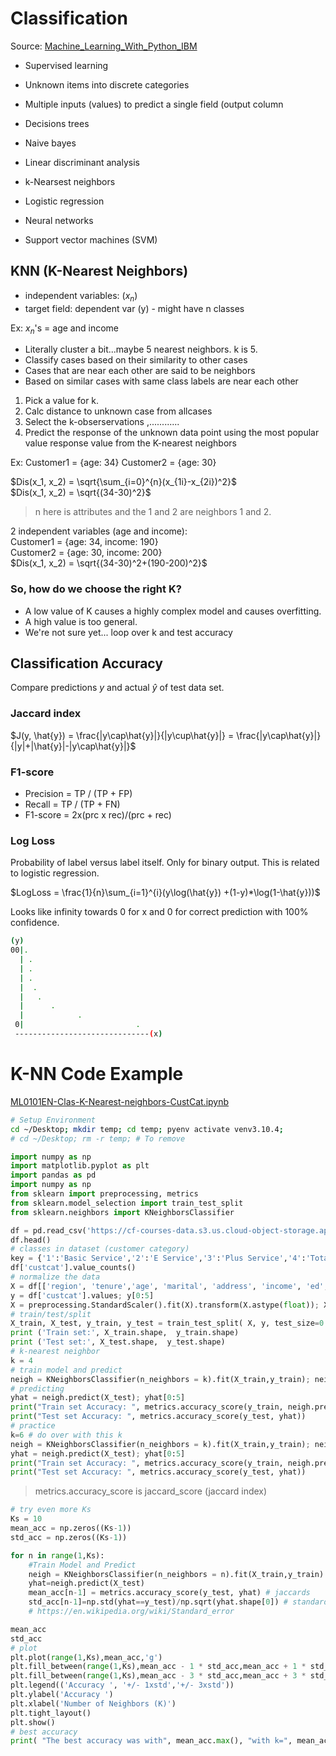 # Classification
Source: [Machine_Learning_With_Python_IBM](https://www.coursera.org/learn/machine-learning-with-python)

* Supervised learning
* Unknown items into discrete categories
* Multiple inputs (values) to predict a single field (output column

* Decisions trees
* Naive bayes
* Linear discriminant analysis
* k-Nearsest neighbors
* Logistic regression
* Neural networks
* Support vector machines (SVM)


## KNN (K-Nearest Neighbors)
* independent variables: ($x_n$)
* target field: dependent var (y) - might have n classes

Ex:
$x_n$'s = age and income

* Literally cluster a bit...maybe 5 nearest neighbors. k is 5.
* Classify cases based on their similarity to other cases
* Cases that are near each other are said to be neighbors
* Based on similar cases with same class labels are near each other

1. Pick a value for k.
2. Calc distance to unknown case from allcases
3. Select the k-obserservations ,............
4. Predict the response of the unknown data point using the most popular value response value  from the K-nearest neighbors

Ex:
Customer1 = {age: 34}
Customer2 = {age: 30}

$Dis(x_1, x_2) = \sqrt{\sum_{i=0}^{n}(x_{1i}-x_{2i})^2}$  
$Dis(x_1, x_2) = \sqrt{(34-30)^2}$
> n here is attributes and the 1 and 2 are neighbors 1 and 2.

2 independent variables (age and income):  
Customer1 = {age: 34, income: 190}  
Customer2 = {age: 30, income: 200}  
$Dis(x_1, x_2) = \sqrt{(34-30)^2+(190-200)^2}$


### So, how do we choose the right K? 
* A low value of K causes a highly complex model and causes overfitting.
* A high value is too general.
* We're not sure yet... loop over k and test accuracy

## Classification Accuracy
Compare predictions $y$ and actual $\hat{y}$ of test data set.

### Jaccard index
$J(y, \hat{y}) = \frac{|y\cap\hat{y}|}{|y\cup\hat{y}|} = \frac{|y\cap\hat{y}|}{|y|+|\hat{y}|-|y\cap\hat{y}|}$

### F1-score
* Precision = TP / (TP + FP)
* Recall =  TP / (TP + FN)
* F1-score = 2x(prc x rec)/(prc + rec)

### Log Loss
Probability of label versus label itself. Only for binary output. This is related to logistic regression.

$LogLoss = \frac{1}{n}\sum_{i=1}^{i}(y\log(\hat{y}) +(1-y)*\log(1-\hat{y}))$

Looks like infinity towards 0 for x and 0 for correct prediction with 100% confidence.
```bash
(y)
00|.
  | .
  | .
  | .
  |  .
  |   .
  |      .
  |            .
 0|                         .
 ------------------------------(x)
```


# K-NN Code Example
[ML0101EN-Clas-K-Nearest-neighbors-CustCat.ipynb](JupyterNotebooks/ML0101EN-Clas-K-Nearest-neighbors-CustCat.ipynb)

```bash
# Setup Environment
cd ~/Desktop; mkdir temp; cd temp; pyenv activate venv3.10.4;
# cd ~/Desktop; rm -r temp; # To remove
```
```python
import numpy as np
import matplotlib.pyplot as plt
import pandas as pd
import numpy as np
from sklearn import preprocessing, metrics
from sklearn.model_selection import train_test_split
from sklearn.neighbors import KNeighborsClassifier

df = pd.read_csv('https://cf-courses-data.s3.us.cloud-object-storage.appdomain.cloud/IBMDeveloperSkillsNetwork-ML0101EN-SkillsNetwork/labs/Module%203/data/teleCust1000t.csv')
df.head()
# classes in dataset (customer category)
key = {'1':'Basic Service','2':'E Service','3':'Plus Service','4':'Total Service'}
df['custcat'].value_counts()
# normalize the data
X = df[['region', 'tenure','age', 'marital', 'address', 'income', 'ed', 'employ','retire', 'gender', 'reside']] .values  #.astype(float)
y = df['custcat'].values; y[0:5]
X = preprocessing.StandardScaler().fit(X).transform(X.astype(float)); X[0:5]
# train/test/split
X_train, X_test, y_train, y_test = train_test_split( X, y, test_size=0.2, random_state=4)
print ('Train set:', X_train.shape,  y_train.shape)
print ('Test set:', X_test.shape,  y_test.shape)
# k-nearest neighbor
k = 4
# train model and predict  
neigh = KNeighborsClassifier(n_neighbors = k).fit(X_train,y_train); neigh
# predicting
yhat = neigh.predict(X_test); yhat[0:5]
print("Train set Accuracy: ", metrics.accuracy_score(y_train, neigh.predict(X_train)))
print("Test set Accuracy: ", metrics.accuracy_score(y_test, yhat))
# practice
k=6 # do over with this k
neigh = KNeighborsClassifier(n_neighbors = k).fit(X_train,y_train); neigh
yhat = neigh.predict(X_test); yhat[0:5]
print("Train set Accuracy: ", metrics.accuracy_score(y_train, neigh.predict(X_train)))
print("Test set Accuracy: ", metrics.accuracy_score(y_test, yhat))
```
> metrics.accuracy_score is jaccard_score (jaccard index)
```python
# try even more Ks
Ks = 10
mean_acc = np.zeros((Ks-1))
std_acc = np.zeros((Ks-1))

for n in range(1,Ks):
    #Train Model and Predict  
    neigh = KNeighborsClassifier(n_neighbors = n).fit(X_train,y_train)
    yhat=neigh.predict(X_test)
    mean_acc[n-1] = metrics.accuracy_score(y_test, yhat) # jaccards
    std_acc[n-1]=np.std(yhat==y_test)/np.sqrt(yhat.shape[0]) # standard error
    # https://en.wikipedia.org/wiki/Standard_error

mean_acc
std_acc
# plot
plt.plot(range(1,Ks),mean_acc,'g')
plt.fill_between(range(1,Ks),mean_acc - 1 * std_acc,mean_acc + 1 * std_acc, alpha=0.10)
plt.fill_between(range(1,Ks),mean_acc - 3 * std_acc,mean_acc + 3 * std_acc, alpha=0.10,color="green")
plt.legend(('Accuracy ', '+/- 1xstd','+/- 3xstd'))
plt.ylabel('Accuracy ')
plt.xlabel('Number of Neighbors (K)')
plt.tight_layout()
plt.show()
# best accuracy
print( "The best accuracy was with", mean_acc.max(), "with k=", mean_acc.argmax()+1) 
```

